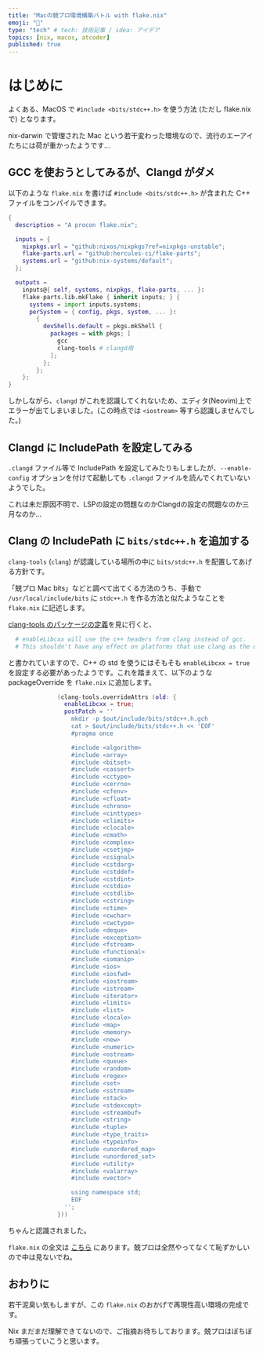 ```yaml
---
title: "Macの競プロ環境構築バトル with flake.nix"
emoji: "👋"
type: "tech" # tech: 技術記事 / idea: アイデア
topics: [nix, macos, atcoder]
published: true
---
```


# はじめに

よくある、MacOS で `#include <bits/stdc++.h>` を使う方法 (ただし flake.nix で) となります。

nix-darwin で管理された Mac という若干変わった環境なので、流行のエーアイたちには荷が重かったようです...

## GCC を使おうとしてみるが、Clangd がダメ

以下のような `flake.nix` を書けば `#include <bits/stdc++.h>` が含まれた C++ ファイルをコンパイルできます。

```nix
{
  description = "A procon flake.nix";

  inputs = {
    nixpkgs.url = "github:nixos/nixpkgs?ref=nixpkgs-unstable";
    flake-parts.url = "github:hercules-ci/flake-parts";
    systems.url = "github:nix-systems/default";
  };

  outputs =
    inputs@{ self, systems, nixpkgs, flake-parts, ... }:
    flake-parts.lib.mkFlake { inherit inputs; } {
      systems = import inputs.systems;
      perSystem = { config, pkgs, system, ... }:
        {
          devShells.default = pkgs.mkShell {
            packages = with pkgs; [
              gcc
              clang-tools # clangd用
            ];
          };
        };
    };
}

```

しかしながら、`clangd` がこれを認識してくれないため、エディタ(Neovim)上でエラーが出てしまいました。(この時点では `<iostream>` 等すら認識しませんでした。)

## Clangd に IncludePath を設定してみる

`.clangd` ファイル等で IncludePath を設定してみたりもしましたが、`--enable-config` オプションを付けて起動しても `.clangd` ファイルを読んでくれていないようでした。

これは未だ原因不明で、LSPの設定の問題なのかClangdの設定の問題なのか三月なのか...

## Clang の IncludePath に `bits/stdc++.h` を追加する

`clang-tools` (`clang`) が認識している場所の中に `bits/stdc++.h` を配置してあげる方針です。

「兢プロ Mac bits」などと調べて出てくる方法のうち、手動で `/usr/local/include/bits` に `stdc++.h` を作る方法と似たようなことを `flake.nix` に記述します。

[clang-tools のパッケージの定義](https://github.com/NixOS/nixpkgs/blob/nixos-unstable/pkgs/development/compilers/llvm/common/clang-tools/default.nix#L56)を見に行くと、

```nix
  # enableLibcxx will use the c++ headers from clang instead of gcc.
  # This shouldn't have any effect on platforms that use clang as the default compiler already.
```

と書かれていますので、C++ の std を使うにはそもそも `enableLibcxx = true` を設定する必要があったようです。これを踏まえて、以下のような packageOverride を `flake.nix` に追加します。

```nix
              (clang-tools.overrideAttrs (old: {
                enableLibcxx = true;
                postPatch = ''
                  mkdir -p $out/include/bits/stdc++.h.gch
                  cat > $out/include/bits/stdc++.h << 'EOF'
                  #pragma once

                  #include <algorithm>
                  #include <array>
                  #include <bitset>
                  #include <cassert>
                  #include <cctype>
                  #include <cerrno>
                  #include <cfenv>
                  #include <cfloat>
                  #include <chrono>
                  #include <cinttypes>
                  #include <climits>
                  #include <clocale>
                  #include <cmath>
                  #include <complex>
                  #include <csetjmp>
                  #include <csignal>
                  #include <cstdarg>
                  #include <cstddef>
                  #include <cstdint>
                  #include <cstdio>
                  #include <cstdlib>
                  #include <cstring>
                  #include <ctime>
                  #include <cwchar>
                  #include <cwctype>
                  #include <deque>
                  #include <exception>
                  #include <fstream>
                  #include <functional>
                  #include <iomanip>
                  #include <ios>
                  #include <iosfwd>
                  #include <iostream>
                  #include <istream>
                  #include <iterator>
                  #include <limits>
                  #include <list>
                  #include <locale>
                  #include <map>
                  #include <memory>
                  #include <new>
                  #include <numeric>
                  #include <ostream>
                  #include <queue>
                  #include <random>
                  #include <regex>
                  #include <set>
                  #include <sstream>
                  #include <stack>
                  #include <stdexcept>
                  #include <streambuf>
                  #include <string>
                  #include <tuple>
                  #include <type_traits>
                  #include <typeinfo>
                  #include <unordered_map>
                  #include <unordered_set>
                  #include <utility>
                  #include <valarray>
                  #include <vector>

                  using namespace std;
                  EOF
                '';
              }))
```

ちゃんと認識されました。

`flake.nix` の全文は [こちら](https://github.com/OJII3/procon/blob/main/flake.nix) にあります。兢プロは全然やってなくて恥ずかしいので中は見ないでね。

## おわりに

若干泥臭い気もしますが、この `flake.nix` のおかげで再現性高い環境の完成です。

Nix まだまだ理解できてないので、ご指摘お待ちしております。兢プロはぼちぼち頑張っていこうと思います。
